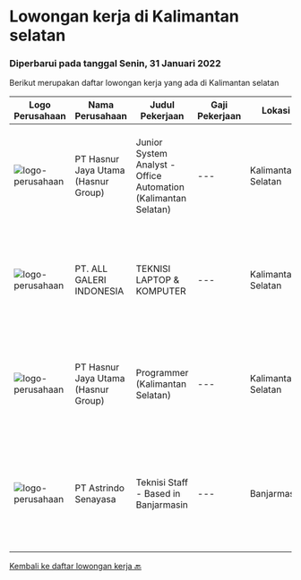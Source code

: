 
  # Lowongan kerja di Kalimantan selatan

  ### Diperbarui pada tanggal Senin, 31 Januari 2022

  Berikut merupakan daftar lowongan kerja yang ada di Kalimantan selatan

  |Logo Perusahaan | Nama Perusahaan | Judul Pekerjaan | Gaji Pekerjaan | Lokasi | Deskripsi | Tanggal diunggah | Pranala |
  | -------------- | --------------- | --------------- | --------- | --------- | -------------- | ------- | ----------- |
  |![logo-perusahaan](https://image-service-cdn.seek.com.au/ce6f66b5ddea48c0961eddc201a535616844de99/ee4dce1061f3f616224767ad58cb2fc751b8d2dc)|PT Hasnur Jaya Utama (Hasnur Group)|Junior System Analyst - Office Automation (Kalimantan Selatan)|---|Kalimantan Selatan|Job Requirements: Pendidikan min. S1 Teknik Komputer, Teknik Informatika, Ilmu Komputer. Fresh Graduate dipersilahkan melamar. Memiliki kemampuan...|Senin, 31 Januari 2022|https://www.jobstreet.co.id/id/job/junior-system-analyst-office-automation-kalimantan-selatan-3774470?token=0~1d2ffaac-d78a-4f08-8cfa-9028a4d58a50&sectionRank=1&jobId=jobstreet-id-job-3774470|
|![logo-perusahaan](https://us.123rf.com/450wm/pavelstasevich/pavelstasevich1811/pavelstasevich181101027/112815900-stock-vector-no-image-available-icon-flat-vector.jpg?ver=6)|PT. ALL GALERI INDONESIA|TEKNISI LAPTOP & KOMPUTER|---|Kalimantan Selatan|KUALIFIKASI : Mengerti Trouble Shooting pada Windows &amp; Software Bisa install Windows &amp; Linux Mengerti Perbaikan Hardware, elektronika Umur...|Kamis, 27 Januari 2022|https://www.jobstreet.co.id/id/job/teknisi-laptop-komputer-3772324?token=0~1d2ffaac-d78a-4f08-8cfa-9028a4d58a50&sectionRank=2&jobId=jobstreet-id-job-3772324|
|![logo-perusahaan](https://image-service-cdn.seek.com.au/ce6f66b5ddea48c0961eddc201a535616844de99/ee4dce1061f3f616224767ad58cb2fc751b8d2dc)|PT Hasnur Jaya Utama (Hasnur Group)|Programmer (Kalimantan Selatan)|---|Kalimantan Selatan|Job Descriptions: Develops code and creates customized applications to enhance product based on business needs Investigates and resolves matters of...|Senin, 24 Januari 2022|https://www.jobstreet.co.id/id/job/programmer-kalimantan-selatan-3766811?token=0~1d2ffaac-d78a-4f08-8cfa-9028a4d58a50&sectionRank=3&jobId=jobstreet-id-job-3766811|
|![logo-perusahaan](https://image-service-cdn.seek.com.au/e9c4c1a94bdd5ce55d1e73ff2c4a3b969c0878a7/ee4dce1061f3f616224767ad58cb2fc751b8d2dc)|PT Astrindo Senayasa|Teknisi Staff - Based in Banjarmasin|---|Banjarmasin|Requirements : Candidate must possess at least a SMK, Diploma, Bachelor's Degree, Computer Science/Information Technology or equivalent. Maximum age...|Kamis, 06 Januari 2022|https://www.jobstreet.co.id/id/job/teknisi-staff-based-in-banjarmasin-3744640?token=0~1d2ffaac-d78a-4f08-8cfa-9028a4d58a50&sectionRank=4&jobId=jobstreet-id-job-3744640|


  [Kembali ke daftar lowongan kerja 🔙](../README.md#daftar-lowongan-kerja)
  